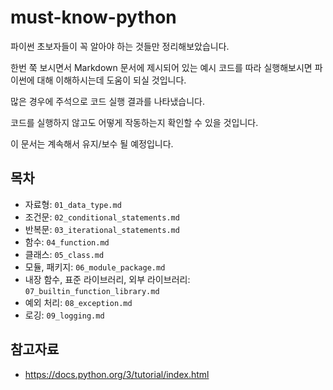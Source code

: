 # must-know-python

파이썬 초보자들이 꼭 알아야 하는 것들만 정리해보았습니다.

한번 쭉 보시면서 Markdown 문서에 제시되어 있는 예시 코드를 따라 실행해보시면 파이썬에 대해 이해하시는데 도움이 되실 것입니다.

많은 경우에 주석으로 코드 실행 결과를 나타냈습니다.

코드를 실행하지 않고도 어떻게 작동하는지 확인할 수 있을 것입니다.

이 문서는 계속해서 유지/보수 될 예정입니다.

## 목차

- 자료형: `01_data_type.md`
- 조건문: `02_conditional_statements.md`
- 반복문: `03_iterational_statements.md`
- 함수: `04_function.md`
- 클래스: `05_class.md`
- 모듈, 패키지: `06_module_package.md`
- 내장 함수, 표준 라이브러리, 외부 라이브러리: `07_builtin_function_library.md`
- 예외 처리: `08_exception.md`
- 로깅: `09_logging.md`

## 참고자료

- <https://docs.python.org/3/tutorial/index.html>
